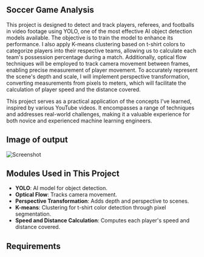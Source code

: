 ##  Soccer Game Analysis

This project is designed to detect and track players, referees, and footballs in video footage using YOLO, one of the most effective AI object detection models available. The objective is to train the model to enhance its performance. I also apply K-means clustering based on t-shirt colors to categorize players into their respective teams, allowing us to calculate each team's possession percentage during a match. Additionally, optical flow techniques will be employed to track camera movement between frames, enabling precise measurement of player movement. To accurately represent the scene's depth and scale, I will implement perspective transformation, converting measurements from pixels to meters, which will facilitate the calculation of player speed and the distance covered.

This project serves as a practical application of the concepts I've learned, inspired by various YouTube videos. It encompasses a range of techniques and addresses real-world challenges, making it a valuable experience for both novice and experienced machine learning engineers.                                      

## Image of output
![Screenshot](output_videos/screenshot.png)


## Modules Used in This Project

- **YOLO**: AI model for object detection.
- **Optical Flow**: Tracks camera movement.
- **Perspective Transformation**: Adds depth and perspective to scenes.
- **K-means**: Clustering for t-shirt color detection through pixel segmentation.
- **Speed and Distance Calculation**: Computes each player's speed and distance covered.

## Requirements
